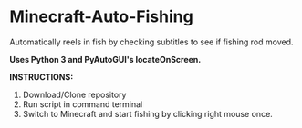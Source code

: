 # Minecraft-Auto-Fishing
Automatically reels in fish by checking subtitles to see if fishing rod moved.

**Uses Python 3 and PyAutoGUI's locateOnScreen.**

**INSTRUCTIONS:**

1. Download/Clone repository
2. Run script in command terminal
3. Switch to Minecraft and start fishing by clicking right mouse once.
